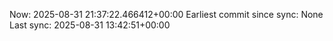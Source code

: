 Now: 2025-08-31 21:37:22.466412+00:00 Earliest commit since sync: None Last sync: 2025-08-31 13:42:51+00:00
